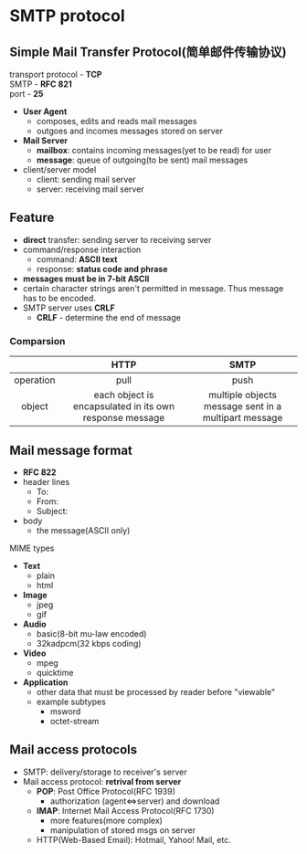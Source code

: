 # SMTP protocol
## **Simple Mail Transfer Protocol(简单邮件传输协议)**

transport protocol - **TCP**  
SMTP - **RFC 821**  
port - **25**

- **User Agent**
  - composes, edits and reads mail messages
  - outgoes and incomes messages stored on server
- **Mail Server**
  - **mailbox**: contains incoming messages(yet to be read) for user
  - **message**: queue of outgoing(to be sent) mail messages
- client/server model
  - client: sending mail server
  - server: receiving mail server

## **Feature**
- **direct** transfer: sending server to receiving server
- command/response interaction
  - command: **ASCII text**
  - response: **status code and phrase**
- **messages must be in 7-bit ASCII**
- certain character strings aren't permitted in message. Thus message has to be encoded.
- SMTP server uses **CRLF**
  - **CRLF** - determine the end of message

### **Comparsion**
||HTTP|SMTP|
|:----:|:----:|:----:|
|operation|pull|push|
|object|each object is encapsulated in its own response message|multiple objects message sent in a multipart message|

## **Mail message format**
- **RFC 822**
- header lines
  - To:
  - From:
  - Subject:
- body
  - the message(ASCII only)

MIME types
- **Text**
  - plain
  - html
- **Image**
  - jpeg
  - gif
- **Audio**
  - basic(8-bit mu-law encoded)
  - 32kadpcm(32 kbps coding)
- **Video**
  - mpeg
  - quicktime
- **Application**
  - other data that must be processed by reader before "viewable"
  - example subtypes
    - msword
    - octet-stream

## **Mail access protocols**
- SMTP: delivery/storage to receiver's server
- Mail access protocol: **retrival from server**
  - **POP**: Post Office Protocol(RFC 1939)
    - authorization (agent<=>server) and download
  - **IMAP**: Internet Mail Access Protocol(RFC 1730)
    - more features(more complex)
    - manipulation of stored msgs on server
  - HTTP(Web-Based Email): Hotmail, Yahoo! Mail, etc.